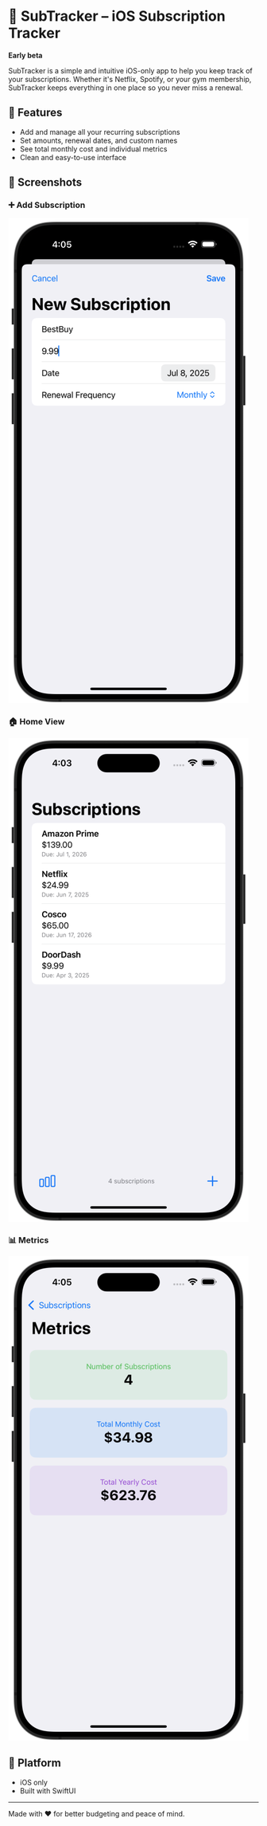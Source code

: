 # 📱 SubTracker – iOS Subscription Tracker

**Early beta**

SubTracker is a simple and intuitive iOS-only app to help you keep track of your subscriptions. Whether it's Netflix, Spotify, or your gym membership, SubTracker keeps everything in one place so you never miss a renewal.

## 🧩 Features

- Add and manage all your recurring subscriptions
- Set amounts, renewal dates, and custom names
- See total monthly cost and individual metrics
- Clean and easy-to-use interface

## 📸 Screenshots

### ➕ Add Subscription
![Add Subscription](assets/add.png)

### 🏠 Home View
![Home Screen](assets/home.png)

### 📊 Metrics
![Metrics](assets/metrics.png)

## 📲 Platform

- iOS only
- Built with SwiftUI

---

Made with ❤️ for better budgeting and peace of mind.